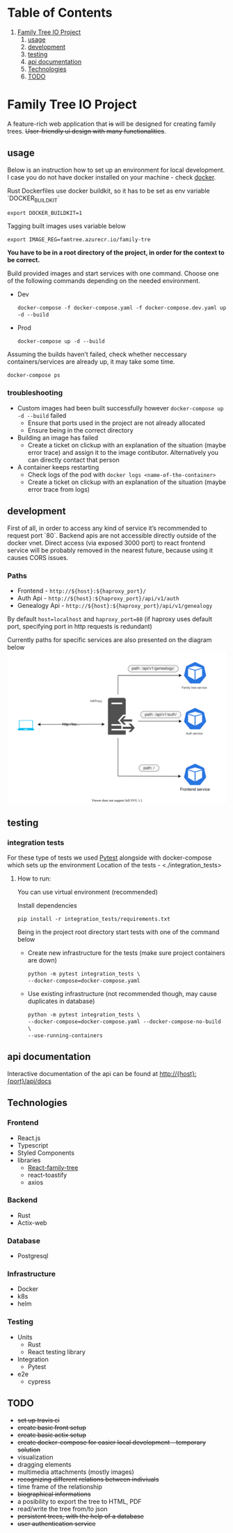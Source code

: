 
# Table of Contents

1.  [Family Tree IO Project](#orgb444618)
    1.  [usage](#orgaa318bf)
    2.  [development](#org0fcebba)
    3.  [testing](#org922db58)
    4.  [api documentation](#org666be17)
    5.  [Technologies](#orgb299980)
    6.  [TODO](#org12234c2)



<a id="orgb444618"></a>

# Family Tree IO Project

A feature-rich web application that <del>is</del> will be designed for creating family trees. <del>User-friendly ui design with many functionalities</del>.


<a id="orgaa318bf"></a>

## usage

Below is an instruction how to set up an environment for local development. I case you do not have docker installed on your machine - check [docker](<https://www.docker.com/>).

Rust Dockerfiles use docker buildkit, so it has to be set as env variable \`DOCKER<sub>BUILDKIT</sub>\`

    export DOCKER_BUILDKIT=1

Tagging built images uses variable below

    export IMAGE_REG=famtree.azurecr.io/family-tre

**You have to be in a root directory of the project, in order for the context to be correct.**

Build provided images and start services with one command.
Choose one of the following commands depending on the needed environment.

-   Dev 
    
        docker-compose -f docker-compose.yaml -f docker-compose.dev.yaml up -d --build
-   Prod
    
        docker-compose up -d --build

Assuming the builds haven&rsquo;t failed, check whether neccessary containers/services are already up, it may take some time.

    docker-compose ps


### troubleshooting

-   Custom images had been built successfully however `docker-compose up -d --build` failed
    -   Ensure that ports used in the project are not already allocated
    -   Ensure being in the correct directory
-   Building an image has failed
    -   Create a ticket on clickup with an explanation of the situation (maybe error trace) and assign it to the image contibutor. Alternatively you can directly contact that person
-   A container keeps restarting
    -   Check logs of the pod with `docker logs <name-of-the-container>`
    -   Create a ticket on clickup with an explanation of the situation (maybe error trace from logs)


<a id="org0fcebba"></a>

## development

First of all, in order to access any kind of service it&rsquo;s recommended to request port \`80\`. Backend apis are not accessible directly outside of the docker vnet. Direct access (via exposed 3000 port) to react frontend service will be probably removed in the nearest future, because using it causes CORS issues.


### Paths

-   Frontend - `http://${host}:${haproxy_port}/`
-   Auth Api - `http://${host}:${haproxy_port}/api/v1/auth`
-   Genealogy Api - `http://${host}:${haproxy_port}/api/v1/genealogy`

By default `host=localhost` and `haproxy_port=80` (if haproxy uses default port, specifying port in http requests is redundant)

Currently paths for specific services are also presented on the diagram below
![img](./media/Paths.drawio.svg)


<a id="org922db58"></a>

## testing


### integration tests

For these type of tests we used [Pytest](<https://docs.pytest.org/en/6.2.x/>)  alongside with docker-compose which sets up the environment
Location of the tests - <./integration_tests>

1.  How to run:

    You can use virtual environment (recommended)
    
    Install dependencies 
    
        pip install -r integration_tests/requirements.txt
    
    Being in the project root directory start tests with one of the command below
    
    -   Create new infrastructure for the tests (make sure project containers are down)
        
            python -m pytest integration_tests \
            --docker-compose=docker-compose.yaml
    
    -   Use existing infrastructure (not recommended though, may cause duplicates in database)
        
            python -m pytest integration_tests \
            --docker-compose=docker-compose.yaml --docker-compose-no-build \
            --use-running-containers


<a id="org666be17"></a>

## api documentation

Interactive documentation of the api can be found at [<http://{host}:{port}/api/docs>](<http://localhost/api/docs>)


<a id="orgb299980"></a>

## Technologies


### Frontend

-   React.js
-   Typescript
-   Styled Components
-   libraries
    -   [React-family-tree](<https://www.npmjs.com/package/react-family-tree>)
    -   react-toastify
    -   axios


### Backend

-   Rust
-   Actix-web


### Database

-   Postgresql


### Infrastructure

-   Docker
-   k8s
-   helm


### Testing

-   Units
    -   Rust
    -   React testing library
-   Integration
    -   Pytest
-   e2e
    -   cypress


<a id="org12234c2"></a>

## TODO

-   <del>set up travis ci</del>
-   <del>create basic front setup</del>
-   <del>create basic actix setup</del>
-   <del>create docker-compose for easier local development - temporary solution</del>
-   visualization
-   dragging elements
-   multimedia attachments (mostly images)
-   <del>recognizing different relations between indiviuals</del>
-   time frame of the relationship
-   <del>biographical informations</del>
-   a posibility to export the tree to HTML, PDF
-   read/write the tree from/to json
-   <del>persistent trees, with the help of a database</del>
-   <del>user authentication service</del>

